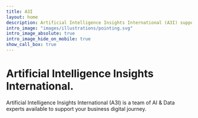 ```yaml
---
title: A3I
layout: home
description: Artificial Intelligence Insights International (A3I) supports you in your AI transition.
intro_image: "images/illustrations/pointing.svg"
intro_image_absolute: true
intro_image_hide_on_mobile: true
show_call_box: true
---
```


# Artificial Intelligence Insights International.

Artificial Intelligence Insights International (A3I) is a team of AI & Data experts available to support your business digital journey.

